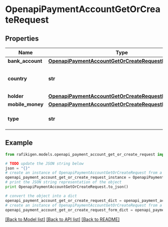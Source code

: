 # OpenapiPaymentAccountGetOrCreateRequest


## Properties
Name | Type | Description | Notes
------------ | ------------- | ------------- | -------------
**bank_account** | [**OpenapiPaymentAccountGetOrCreateRequestBankAccount**](OpenapiPaymentAccountGetOrCreateRequestBankAccount.md) |  | [optional] 
**country** | **str** | &lt;span style&#x3D;\&quot;color:#e95f6a;\&quot;&gt;required&lt;/span&gt;  The ISO 3166 alpha-2 country code in which the payment account is registered. | [optional] 
**holder** | [**OpenapiPaymentAccountGetOrCreateRequestHolder**](OpenapiPaymentAccountGetOrCreateRequestHolder.md) |  | [optional] 
**mobile_money** | [**OpenapiPaymentAccountGetOrCreateRequestMobileMoney**](OpenapiPaymentAccountGetOrCreateRequestMobileMoney.md) |  | [optional] 
**type** | **str** | &lt;span style&#x3D;\&quot;color:#e95f6a;\&quot;&gt;required&lt;/span&gt;  Either &#x60;MOBILE_MONEY&#x60; or &#x60;BANK_ACCOUNT&#x60; | [optional] 

## Example

```python
from rafikigen.models.openapi_payment_account_get_or_create_request import OpenapiPaymentAccountGetOrCreateRequest

# TODO update the JSON string below
json = "{}"
# create an instance of OpenapiPaymentAccountGetOrCreateRequest from a JSON string
openapi_payment_account_get_or_create_request_instance = OpenapiPaymentAccountGetOrCreateRequest.from_json(json)
# print the JSON string representation of the object
print OpenapiPaymentAccountGetOrCreateRequest.to_json()

# convert the object into a dict
openapi_payment_account_get_or_create_request_dict = openapi_payment_account_get_or_create_request_instance.to_dict()
# create an instance of OpenapiPaymentAccountGetOrCreateRequest from a dict
openapi_payment_account_get_or_create_request_form_dict = openapi_payment_account_get_or_create_request.from_dict(openapi_payment_account_get_or_create_request_dict)
```
[[Back to Model list]](../README.md#documentation-for-models) [[Back to API list]](../README.md#documentation-for-api-endpoints) [[Back to README]](../README.md)


